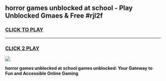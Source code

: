 
## horror games unblocked at school - Play Unblocked Gmaes & Free #rjl2f
<h3>
<a href="https://news.freeplayer.one?title=horror_games_unblocked_at_school&ref=03M">CLICK TO PLAY</a></h3>
<hr>

<h3>
<a href="https://news.freeplayer.one?title=horror_games_unblocked_at_school&ref=03M">CLICK 2 PLAY</a>
  
</h3>

<a href="https://news.freeplayer.one?title=horror_games_unblocked_at_school&ref=03M"><img src="https://clearcache.store/games.png"></a>


**horror games unblocked at school games unblocked: Your Gateway to Fun and Accessible Online Gaming**
